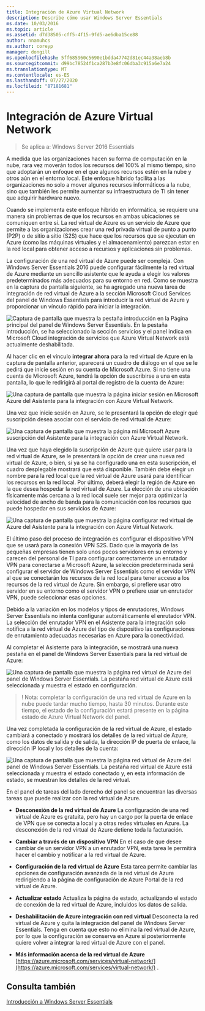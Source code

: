 ```yaml
---
title: Integración de Azure Virtual Network
description: Describe cómo usar Windows Server Essentials
ms.date: 10/03/2016
ms.topic: article
ms.assetid: d7d38505-cff5-4f15-9fd5-ae6dba15ce88
author: nnamuhcs
ms.author: coreyp
manager: dongill
ms.openlocfilehash: 5ff685960c5690e1bdda47742d81ec44a38aeb8b
ms.sourcegitcommit: d99bc78524f1ca287b3e8fc06dba3c915a6e7a24
ms.translationtype: MT
ms.contentlocale: es-ES
ms.lasthandoff: 07/27/2020
ms.locfileid: "87181681"
---
```

# <a name="azure-virtual-network-integration"></a>Integración de Azure Virtual Network

>Se aplica a: Windows Server 2016 Essentials

A medida que las organizaciones hacen su forma de computación en la nube, rara vez moverán todos los recursos del 100% al mismo tiempo, sino que adoptarán un enfoque en el que algunos recursos estén en la nube y otros aún en el entorno local. Este enfoque híbrido facilita a las organizaciones no solo a mover algunos recursos informáticos a la nube, sino que también les permite aumentar su infraestructura de TI sin tener que adquirir hardware nuevo.

Cuando se implementa este enfoque híbrido en informática, se requiere una manera sin problemas de que los recursos en ambas ubicaciones se comuniquen entre sí. La red virtual de Azure es un servicio de Azure que permite a las organizaciones crear una red privada virtual de punto a punto (P2P) o de sitio a sitio (S2S) que hace que los recursos que se ejecutan en Azure (como las máquinas virtuales y el almacenamiento) parezcan estar en la red local para obtener acceso a recursos y aplicaciones sin problemas.

La configuración de una red virtual de Azure puede ser compleja. Con Windows Server Essentials 2016 puede configurar fácilmente la red virtual de Azure mediante un sencillo asistente que le ayuda a elegir los valores predeterminados más adecuados para su entorno en red. Como se muestra en la captura de pantalla siguiente, se ha agregado una nueva tarea de integración de red virtual de Azure a la sección Microsoft Cloud Services del panel de Windows Essentials para introducir la red virtual de Azure y proporcionar un vínculo rápido para iniciar la integración.

![Captura de pantalla que muestra la pestaña introducción en la Página principal del panel de Windows Server Essentials. En la pestaña introducción, se ha seleccionado la sección servicios y el panel indica en Microsoft Cloud integración de servicios que Azure Virtual Network está actualmente deshabilitada.](media/azure-virtual-network-1.PNG)

Al hacer clic en el vínculo **integrar ahora** para la red virtual de Azure en la captura de pantalla anterior, aparecerá un cuadro de diálogo en el que se le pedirá que inicie sesión en su cuenta de Microsoft Azure. Si no tiene una cuenta de Microsoft Azure, tendrá la opción de suscribirse a una en esta pantalla, lo que le redirigirá al portal de registro de la cuenta de Azure:

![Una captura de pantalla que muestra la página iniciar sesión en Microsoft Azure del Asistente para la integración con Azure Virtual Network.](media/azure-virtual-network-2.PNG)

Una vez que inicie sesión en Azure, se le presentará la opción de elegir qué suscripción desea asociar con el servicio de red virtual de Azure:

![Una captura de pantalla que muestra la página mi Microsoft Azure suscripción del Asistente para la integración con Azure Virtual Network.](media/azure-virtual-network-3.PNG)

Una vez que haya elegido la suscripción de Azure que quiere usar para la red virtual de Azure, se le presentará la opción de crear una nueva red virtual de Azure, o bien, si ya se ha configurado una en esta suscripción, el cuadro desplegable mostrará que está disponible. También debe elegir un nombre para la red local que la red virtual de Azure usará para identificar los recursos en la red local. Por último, deberá elegir la región de Azure en la que desea hospedar la red virtual de Azure. La elección de una ubicación físicamente más cercana a la red local suele ser mejor para optimizar la velocidad de ancho de banda para la comunicación con los recursos que puede hospedar en sus servicios de Azure:

![Una captura de pantalla que muestra la página configurar red virtual de Azure del Asistente para la integración con Azure Virtual Network.](media/azure-virtual-network-4.PNG)

El último paso del proceso de integración es configurar el dispositivo VPN que se usará para la conexión VPN S2S. Dado que la mayoría de las pequeñas empresas tienen solo unos pocos servidores en su entorno y carecen del personal de TI para configurar correctamente un enrutador VPN para conectarse a Microsoft Azure, la selección predeterminada será configurar el servidor de Windows Server Essentials como el servidor VPN al que se conectarán los recursos de la red local para tener acceso a los recursos de la red virtual de Azure. Sin embargo, si prefiere usar otro servidor en su entorno como el servidor VPN o prefiere usar un enrutador VPN, puede seleccionar esas opciones.

Debido a la variación en los modelos y tipos de enrutadores, Windows Server Essentials no intenta configurar automáticamente el enrutador VPN. La selección del enrutador VPN en el Asistente para la integración solo notifica a la red virtual de Azure del tipo de dispositivo las configuraciones de enrutamiento adecuadas necesarias en Azure para la conectividad.

Al completar el Asistente para la integración, se mostrará una nueva pestaña en el panel de Windows Server Essentials para la red virtual de Azure:

![Una captura de pantalla que muestra la página red virtual de Azure del panel de Windows Server Essentials. La pestaña red virtual de Azure está seleccionada y muestra el estado en configuración.](media/azure-virtual-network-5.PNG)

>! Nota: completar la configuración de una red virtual de Azure en la nube puede tardar mucho tiempo, hasta 30 minutos. Durante este tiempo, el estado de la configuración estará presente en la página estado de Azure Virtual Network del panel.

Una vez completada la configuración de la red virtual de Azure, el estado cambiará a conectado y mostrará los detalles de la red virtual de Azure, como los datos de salida y de salida, la dirección IP de puerta de enlace, la dirección IP local y los detalles de la cuenta:

![Una captura de pantalla que muestra la página red virtual de Azure del panel de Windows Server Essentials. La pestaña red virtual de Azure está seleccionada y muestra el estado conectado y, en esta información de estado, se muestran los detalles de la red virtual.](media/azure-virtual-network-6.PNG)

En el panel de tareas del lado derecho del panel se encuentran las diversas tareas que puede realizar con la red virtual de Azure.

-   **Desconexión de la red virtual de Azure** La configuración de una red virtual de Azure es gratuita, pero hay un cargo por la puerta de enlace de VPN que se conecta a local y a otras redes virtuales en Azure. La desconexión de la red virtual de Azure detiene toda la facturación.

-   **Cambiar a través de un dispositivo VPN** En el caso de que desee cambiar de un servidor VPN a un enrutador VPN, esta tarea le permitirá hacer el cambio y notificar a la red virtual de Azure.

-   **Configuración de la red virtual de Azure** Esta tarea permite cambiar las opciones de configuración avanzada de la red virtual de Azure redirigiendo a la página de configuración de Azure Portal de la red virtual de Azure.

-   **Actualizar estado** Actualiza la página de estado, actualizando el estado de conexión de la red virtual de Azure, incluidos los datos de salida.

-   **Deshabilitación de Azure integración con red virtual** Desconecta la red virtual de Azure y quita la integración del panel de Windows Server Essentials. Tenga en cuenta que esto no elimina la red virtual de Azure, por lo que la configuración se conserva en Azure si posteriormente quiere volver a integrar la red virtual de Azure con el panel.

-   **Más información acerca de la red virtual de Azure** [https://azure.microsoft.com/services/virtual-network/](https://azure.microsoft.com/services/virtual-network/) .

<a name="see-also"></a>Consulta también
--------
[Introducción a Windows Server Essentials](get-started.md)
